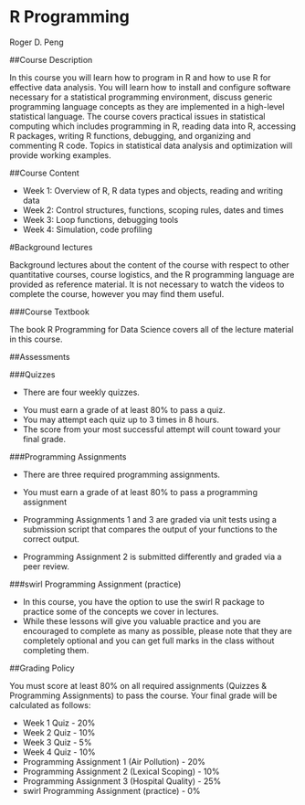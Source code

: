 # R Programming

Roger D. Peng

##Course Description

In this course you will learn how to program in R and how to use R for effective data analysis. You will learn how to install and configure software necessary for a statistical programming environment, discuss generic programming language concepts as they are implemented in a high-level statistical language. The course covers practical issues in statistical computing which includes programming in R, reading data into R, accessing R packages, writing R functions, debugging, and organizing and commenting R code. Topics in statistical data analysis and optimization will provide working examples.

##Course Content

- Week 1: Overview of R, R data types and objects, reading and writing data
- Week 2: Control structures, functions, scoping rules, dates and times
- Week 3: Loop functions, debugging tools
- Week 4: Simulation, code profiling

#Background lectures

Background lectures about the content of the course with respect to other quantitative courses, course logistics, and the R programming language are provided as reference material. It is not necessary to watch the videos to complete the course, however you may find them useful.

###Course Textbook

The book R Programming for Data Science covers all of the lecture material in this course.

##Assessments

###Quizzes

* There are four weekly quizzes.
- You must earn a grade of at least 80% to pass a quiz.
- You may attempt each quiz up to 3 times in 8 hours.
- The score from your most successful attempt will count toward your final grade.

###Programming Assignments

- There are three required programming assignments.
- You must earn a grade of at least 80% to pass a programming assignment
- Programming Assignments 1 and 3 are graded via unit tests using a submission script that compares the output of your functions to the correct output.


- Programming Assignment 2 is submitted differently and graded via a peer review.

###swirl Programming Assignment (practice)

- In this course, you have the option to use the swirl R package to practice some of the concepts we cover in lectures.
- While these lessons will give you valuable practice and you are encouraged to complete as many as possible, please note that they are completely optional and you can get full marks in the class without completing them.

##Grading Policy

You must score at least 80% on all required assignments (Quizzes & Programming Assignments) to pass the course. Your final grade will be calculated as follows:

- Week 1 Quiz - 20%
- Week 2 Quiz - 10%
- Week 3 Quiz - 5%
- Week 4 Quiz - 10%
- Programming Assignment 1 (Air Pollution) - 20%
- Programming Assignment 2 (Lexical Scoping) - 10%
- Programming Assignment 3 (Hospital Quality) - 25%
- swirl Programming Assignment (practice) - 0%


